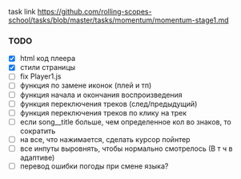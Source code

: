 task link https://github.com/rolling-scopes-school/tasks/blob/master/tasks/momentum/momentum-stage1.md

### TODO
-[x]  html код плеера
-[x]  стили страницы
-[ ]  fix Player1.js
-[ ]  функция по замене иконок (плей и тп)
-[ ]  функция начала и окончания воспроизведения
-[ ]  функция переключения треков (след/предыдущий)
-[ ]  функция переключения треков по клику на трек
-[ ]  если song__title больше, чем определенное кол во знаков, то сократить
-[ ]  на все, что нажимается, сделать курсор пойнтер
-[ ]  все инпуты выровнять, чтобы нормально смотрелось (В т ч в адаптиве)
-[ ]  перевод ошибки погоды при смене языка?